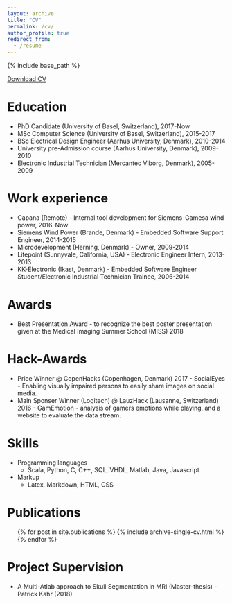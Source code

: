 ```yaml
---
layout: archive
title: "CV"
permalink: /cv/
author_profile: true
redirect_from:
  - /resume
---
```


{% include base_path %}

<a href='/files/cv_madsen_dennis.pdf'>Download CV</a>

Education
======
* PhD Candidate (University of Basel, Switzerland), 2017-Now
* MSc Computer Science (University of Basel, Switzerland), 2015-2017
* BSc Electrical Design Engineer (Aarhus University, Denmark), 2010-2014
* University pre-Admission course (Aarhus University, Denmark), 2009-2010
* Electronic Industrial Technician (Mercantec Viborg, Denmark), 2005-2009

Work experience
======
* Capana (Remote) - Internal tool development for Siemens-Gamesa wind power, 2016-Now
* Siemens Wind Power (Brande, Denmark) - Embedded Software Support Engineer, 2014-2015
* Microdevelopment (Herning, Denmark) - Owner, 2009-2014
* Litepoint (Sunnyvale, California, USA) - Electronic Engineer Intern, 2013-2013
* KK-Electronic (Ikast, Denmark) - Embedded Software Engineer Student/Electronic Industrial Technician Trainee, 2006-2014

Awards
======
* Best Presentation Award - to recognize the best poster presentation given at the Medical Imaging Summer School (MISS) 2018

Hack-Awards
======
* Price Winner @ CopenHacks (Copenhagen, Denmark) 2017 - SocialEyes - Enabling visually impaired persons to easily share images on social media.
* Main Sponser Winner (Logitech) @ LauzHack (Lausanne, Switzerland) 2016 - GamEmotion - analysis of gamers emotions while playing, and a website to evaluate the data stream.
   
Skills
======
* Programming languages
	* Scala, Python, C, C++, SQL, VHDL, Matlab, Java, Javascript
* Markup
	* Latex, Markdown, HTML, CSS 

Publications
======
  <ul>{% for post in site.publications %}
    {% include archive-single-cv.html %}
  {% endfor %}</ul>
  
Project Supervision
======
* A Multi-Atlab approach to Skull Segmentation in MRI (Master-thesis) - Patrick Kahr (2018)
